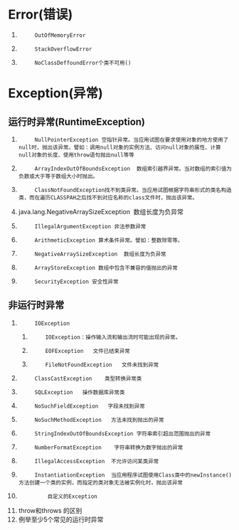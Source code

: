 
#			Error(错误)
1.			OutOfMemoryError
1.			StackOverflowError
1.			NoClassDeffoundError个类不可用()

# 		Exception(异常)
## 			运行时异常(RuntimeException)
1.			NullPointerException 空指针异常。当应用试图在要求使用对象的地方使用了null时，抛出该异常。譬如：调用null对象的实例方法、访问null对象的属性、计算null对象的长度、使用throw语句抛出null等等
1.			ArrayIndexOutOfBoundsException  数组索引越界异常。当对数组的索引值为负数或大于等于数组大小时抛出。
1.			ClassNotFoundException找不到类异常。当应用试图根据字符串形式的类名构造类，而在遍历CLASSPAH之后找不到对应名称的class文件时，抛出该异常。
1. java.lang.NegativeArraySizeException  数组长度为负异常
1.			IllegalArgumentException 非法参数异常
1.			ArithmeticException 算术条件异常。譬如：整数除零等。
1.			NegativeArraySizeException  数组长度为负异常
1.			ArrayStoreException 数组中包含不兼容的值抛出的异常
1.			SecurityException 安全性异常

##			非运行时异常
1.			IOException
	1.			IOException：操作输入流和输出流时可能出现的异常。
	1.			EOFException   文件已结束异常
	1.			FileNotFoundException   文件未找到异常
1.			ClassCastException    类型转换异常类
1.			SQLException   操作数据库异常类
1.			NoSuchFieldException   字段未找到异常
1.			NoSuchMethodException   方法未找到抛出的异常
1.			StringIndexOutOfBoundsException 字符串索引超出范围抛出的异常
1.			NumberFormatException    字符串转换为数字抛出的异常
1.			IllegalAccessException  不允许访问某类异常
1.			InstantiationException  当应用程序试图使用Class类中的newInstance()方法创建一个类的实例，而指定的类对象无法被实例化时，抛出该异常
2.				自定义的Exception
2.	throw和throws 的区别
2.	例举至少5个常见的运行时异常